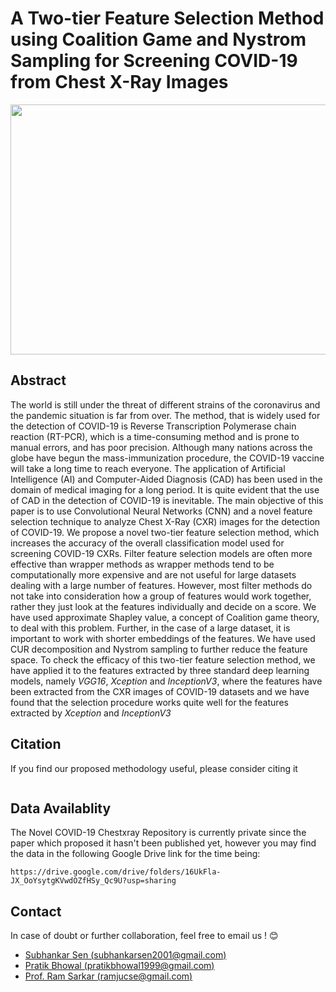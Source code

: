 # A Two-tier Feature Selection Method using Coalition Game and Nystrom Sampling for Screening COVID-19 from Chest X-Ray Images
<img src="https://github.com/subhankar01/covidfs-aihc/blob/main/images/block_diagram.png" width="1000" height="400">

## Abstract
The world is still under the threat of different strains of the coronavirus and the pandemic situation is far from over. The method, that is widely used for the detection of COVID-19 is Reverse Transcription Polymerase chain reaction (RT-PCR), which is a time-consuming method and is prone to manual errors, and has poor precision. Although many nations across the globe have begun the mass-immunization procedure, the COVID-19 vaccine will take a long time to reach everyone. The application of Artificial Intelligence (AI) and Computer-Aided Diagnosis (CAD) has been used in the domain of medical imaging for a long period. It is quite evident that the use of CAD in the detection of COVID-19 is inevitable. The main objective of this paper is to use Convolutional Neural Networks (CNN) and a novel feature selection technique to analyze Chest X-Ray (CXR) images for the detection of COVID-19. We propose a novel two-tier feature selection method, which increases the accuracy of the overall classification model used for screening COVID-19 CXRs. Filter feature selection models are often more effective than wrapper methods as wrapper methods tend to be computationally more expensive and are not useful for large datasets dealing with a large number of features. However, most filter methods do not take into consideration how a group of features would work together, rather they just look at the features individually and decide on a score. We have used approximate Shapley value, a concept of Coalition game theory, to deal with this problem. Further, in the case of a large dataset, it is important to work with shorter embeddings of the features. We have used CUR decomposition and Nystrom sampling to further reduce the feature space. To check the efficacy of this two-tier feature selection method, we have applied it to the features extracted by three standard deep learning models, namely *VGG16*, *Xception* and *InceptionV3*, where the features have been extracted from the CXR images of COVID-19 datasets and we have found that the selection procedure works quite well for the features extracted by *Xception* and *InceptionV3*

## Citation
If you find our proposed methodology useful, please consider citing it
```

```

## Data Availablity
The Novel COVID-19 Chestxray Repository is currently private since the paper which proposed it hasn't been published yet, however you may find the data in the following Google Drive link for the time being:
```
https://drive.google.com/drive/folders/16UkFla-JX_OoYsytgKVwdOZfHSy_Qc9U?usp=sharing
```
## Contact
In case of doubt or further collaboration, feel free to email us ! 😊
- [Subhankar Sen (subhankarsen2001@gmail.com) ](mailto:subhankarsen2001@gmail.com)
- [Pratik Bhowal (pratikbhowal1999@gmail.com)](mailto:pratikbhowal1999@gmail.com)
- [Prof. Ram Sarkar (ramjucse@gmail.com)](mailto:ramjucse@gmail.com)

